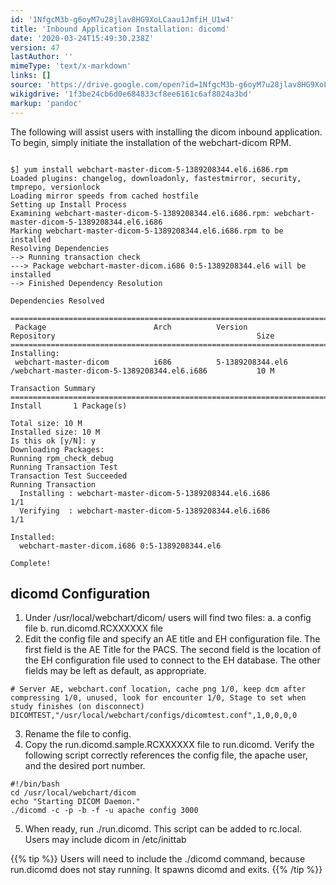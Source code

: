 ```yaml
---
id: '1NfgcM3b-g6oyM7u28jlav8HG9XoLCaau1JmfiH_U1w4'
title: 'Inbound Application Installation: dicomd'
date: '2020-03-24T15:49:30.238Z'
version: 47
lastAuthor: ''
mimeType: 'text/x-markdown'
links: []
source: 'https://drive.google.com/open?id=1NfgcM3b-g6oyM7u28jlav8HG9XoLCaau1JmfiH_U1w4'
wikigdrive: '1f3be24cb6d0e684833cf8ee6161c6af8024a3bd'
markup: 'pandoc'
---
```

The following will assist users with installing the dicom inbound application. To begin, simply initiate the installation of the webchart-dicom RPM.
```

$] yum install webchart-master-dicom-5-1389208344.el6.i686.rpm   
Loaded plugins: changelog, downloadonly, fastestmirror, security, tmprepo, versionlock
Loading mirror speeds from cached hostfile
Setting up Install Process
Examining webchart-master-dicom-5-1389208344.el6.i686.rpm: webchart-master-dicom-5-1389208344.el6.i686
Marking webchart-master-dicom-5-1389208344.el6.i686.rpm to be installed
Resolving Dependencies
--> Running transaction check
---> Package webchart-master-dicom.i686 0:5-1389208344.el6 will be installed
--> Finished Dependency Resolution

Dependencies Resolved

====================================================================================================================================
 Package                        Arch          Version                   Repository                                             Size
====================================================================================================================================
Installing:
 webchart-master-dicom          i686          5-1389208344.el6          /webchart-master-dicom-5-1389208344.el6.i686           10 M

Transaction Summary
====================================================================================================================================
Install       1 Package(s)

Total size: 10 M
Installed size: 10 M
Is this ok [y/N]: y
Downloading Packages:
Running rpm_check_debug
Running Transaction Test
Transaction Test Succeeded
Running Transaction
  Installing : webchart-master-dicom-5-1389208344.el6.i686                                                                 1/1   
  Verifying  : webchart-master-dicom-5-1389208344.el6.i686                                                                 1/1   

Installed:
  webchart-master-dicom.i686 0:5-1389208344.el6                                                                   

Complete!
```

## dicomd Configuration

1. Under /usr/local/webchart/dicom/ users will find two files:
    a.  a config file
    b.  run.dicomd.RCXXXXXX file
2. Edit the config file and specify an AE title and EH configuration file. The first field is the AE Title for the PACS. The second field is the location of the EH configuration file used to connect to the EH database. The other fields may be left as default, as appropriate.
```
# Server AE, webchart.conf location, cache png 1/0, keep dcm after compressing 1/0, unused, look for encounter 1/0, Stage to set when study finishes (on disconnect)
DICOMTEST,"/usr/local/webchart/configs/dicomtest.conf",1,0,0,0,0
```

3. Rename the file to config.
4. Copy the run.dicomd.sample.RCXXXXXX file to run.dicomd. Verify the following script correctly references the config file, the apache user, and the desired port number.

```
#!/bin/bash
cd /usr/local/webchart/dicom
echo "Starting DICOM Daemon."
./dicomd -c -p -b -f -u apache config 3000

```

5. When ready, run ./run.dicomd. This script can be added to rc.local. Users may include dicom in /etc/inittab

{{% tip %}}
Users will need to include the ./dicomd command, because run.dicomd does not stay running. It spawns dicomd and exits.
{{% /tip %}}
